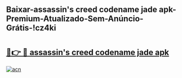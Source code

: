 
## Baixar-assassin's creed codename jade apk-Premium-Atualizado-Sem-Anúncio-Grátis-!cz4ki

# <h2><a href="https://andorid.site?title=assassin's_creed_codename_jade_apk&ref=27">🔗👉 🔴 assassin's creed codename jade apk</a></h2>

[![acn](https://github.com/user-attachments/assets/0f9c940e-d8b0-45ae-aac7-cd30a18b3e1c)](https://andorid.site?title=assassin's_creed_codename_jade_apk&ref=27)

